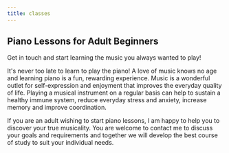 ```yaml
---
title: classes
---
```


## Piano Lessons for Adult Beginners

Get in touch and start learning the music you always wanted to play!

It's never too late to learn to play the piano! A love of music knows no age and learning piano is a fun, rewarding experience. Music is a wonderful outlet for self-expression and enjoyment that improves the everyday quality of life. Playing a musical instrument on a regular basis can help to sustain a healthy immune system, reduce everyday stress and anxiety, increase memory and improve coordination.

If you are an adult wishing to start piano lessons, I am happy to help you to discover your true musicality. You are welcome to contact me to discuss your goals and requirements and together we will develop the best course of study to suit your individual needs.
